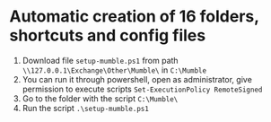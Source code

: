# Automatic creation of 16 folders, shortcuts and config files

1. Download file `setup-mumble.ps1` from path `\\127.0.0.1\Exchange\Other\Mumble\` in `C:\Mumble`
2. You can run it through powershell, open as administrator, give permission to execute scripts `Set-ExecutionPolicy RemoteSigned`
3. Go to the folder with the script `C:\Mumble\`
4. Run the script `.\setup-mumble.ps1`